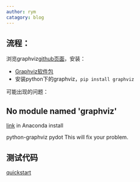 ```yaml
---
author: rym
catagory: blog
---
```


<!-- more -->

## 流程：

浏览graphviz[github页面](https://github.com/xflr6/graphviz)，安装：

* [Graphviz软件包](https://www.graphviz.org/download/)
* 安装python下的graphviz，`pip install graphviz`

可能出现的问题：

## No module named 'graphviz' 

[link](https://stackoverflow.com/questions/52566756/no-module-named-graphviz-in-jupyter-notebook)
in Anaconda install

python-graphviz
pydot
This will fix your problem.

## 测试代码

[quickstart](https://github.com/xflr6/graphviz#quickstart)